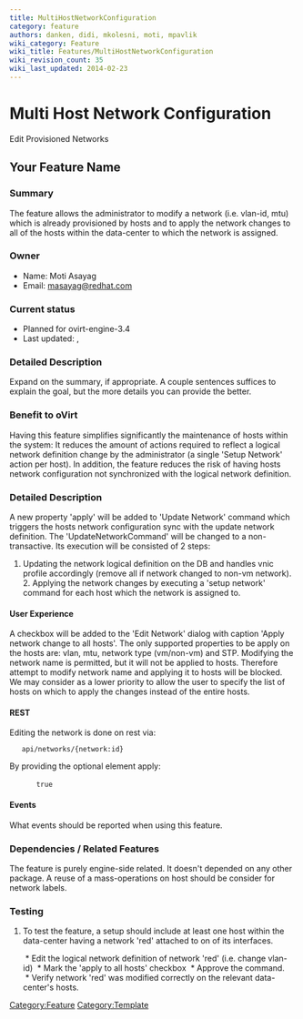 ```yaml
---
title: MultiHostNetworkConfiguration
category: feature
authors: danken, didi, mkolesni, moti, mpavlik
wiki_category: Feature
wiki_title: Features/MultiHostNetworkConfiguration
wiki_revision_count: 35
wiki_last_updated: 2014-02-23
---
```


# Multi Host Network Configuration

Edit Provisioned Networks

## Your Feature Name

### Summary

The feature allows the administrator to modify a network (i.e. vlan-id, mtu) which is already provisioned by hosts and to apply the network changes to all of the hosts within the data-center to which the network is assigned.

### Owner

*   Name: Moti Asayag
*   Email: <masayag@redhat.com>

### Current status

*   Planned for ovirt-engine-3.4
*   Last updated: ,

### Detailed Description

Expand on the summary, if appropriate. A couple sentences suffices to explain the goal, but the more details you can provide the better.

### Benefit to oVirt

Having this feature simplifies significantly the maintenance of hosts within the system:
It reduces the amount of actions required to reflect a logical network definition change by the administrator (a single 'Setup Network' action per host).
In addition, the feature reduces the risk of having hosts network configuration not synchronized with the logical network definition.

### Detailed Description

A new property 'apply' will be added to 'Update Network' command which triggers the hosts network configuration sync with the update network definition.
The 'UpdateNetworkCommand' will be changed to a non-transactive. Its execution will be consisted of 2 steps:
1. Updating the network logical definition on the DB and handles vnic profile accordingly (remove all if network changed to non-vm network). 2. Applying the network changes by executing a 'setup network' command for each host which the network is assigned to.

#### User Experience

A checkbox will be added to the 'Edit Network' dialog with caption 'Apply network change to all hosts'.
The only supported properties to be apply on the hosts are: vlan, mtu, network type (vm/non-vm) and STP.
Modifying the network name is permitted, but it will not be applied to hosts. Therefore attempt to modify network name and applying it to hosts will be blocked.
 We may consider as a lower priority to allow the user to specify the list of hosts on which to apply the changes instead of the entire hosts.

#### REST

Editing the network is done on rest via:

       api/networks/{network:id}

By providing the optional element apply:

` `<network>
`     `<apply>`true`</apply>
` `</network>
       

#### Events

What events should be reported when using this feature.

### Dependencies / Related Features

The feature is purely engine-side related. It doesn't depended on any other package.
A reuse of a mass-operations on host should be consider for network labels.

### Testing

1. To test the feature, a setup should include at least one host within the data-center having a network 'red' attached to on of its interfaces.

       * Edit the logical network definition of network 'red' (i.e. change vlan-id)
       * Mark the 'apply to all hosts' checkbox
       * Approve the command.
       * Verify network 'red' was modified correctly on the relevant data-center's hosts.

<Category:Feature> <Category:Template>
